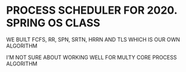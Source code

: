 # PROCESS SCHEDULER FOR 2020. SPRING OS CLASS

WE BUILT FCFS, RR, SPN, SRTN, HRRN AND TLS WHICH IS OUR OWN ALGORITHM

I'M NOT SURE ABOUT WORKING WELL FOR MULTY CORE PROCESS ALGORITHM



